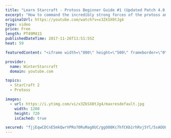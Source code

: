 ```yaml
---
title: "Learn Starcraft - Protoss Beginner Guide #1 (Updated Patch 4.0 FREE TO PLAY)"
excerpt: "How to command the incredibly strong forces of the protoss and cover weaknesses against the other inferior races. Updated for patch 4.0! This guide is not intended for COMPLETELY new players, but those who have played several games/campaign missions and grasp the very basics."
originalUrl: https://youtube.com/watch?v=x3ZkSX0tJg4
type: video
price: Free
length: PT49M41S
publishedDateTime: 2017-11-26T11:51:55Z
heat: 59

featuredContent: "<iframe width=\"800\" height=\"500\" frameborder=\"0\" src=\"https://www.youtube.com/embed/x3ZkSX0tJg4\" allow=\"accelerometer; autoplay; encrypted-media; gyroscope; picture-in-picture\" allowfullscreen></iframe>"

provider:
  name: WinterStarcraft
  domain: youtube.com

topics:
  - StarCraft 2
  - Protoss

images:
  - url: https://i.ytimg.com/vi/x3ZkSX0tJg4/maxresdefault.jpg
    width: 1280
    height: 720
    isCached: true

secured: "fjjEqwCDCnE5mkQwrVPRo70RuMag8UC/ggO88Kc7hfCKb1rhRvj5Yl/5sAOU87KSOxMiH03PP9/ygjW9QV3h4E4NHCeB6ygIj9arjuvLtPTgSfUFTMPzebc1a0qFoto7iK1QM6Q7qHFQU3/zpHp6fwKZ5GAVWdvUpJAn20fc+8Qe9LX3H+tXTQvWSPLcBceKX7darLv87EYdVnuWur9rUugvhk7t1lhMLSMTkPt/HV0tu+EcElBbh0aI6807ippk1WgDUxp/qjjbzCMkH5ZZCZrSV3XXQg/V4r3GuxUIxc2ve4ZSXEBCjlps1I48h8eFn3sd9tjdYgxh3hws59lM5plsb/HzveRCfkU/oEmhSIxN82/GafDsjmb4OkZNzWScufG4DcGdBty035McsoYizuF40pdngSdH9KlxFKvMkxXUabbY4K1lzaoKOKtZyKmz;eOn92kXyR9OWPcYVCwYCqA=="
---
```


